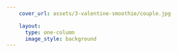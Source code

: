 ```yaml
---
    cover_url: assets/3-valentine-smoothie/couple.jpg

    layout:
      type: one-column
      image_style: background
---
```


